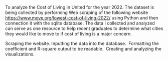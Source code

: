 To analyze the Cost of Living in United for the year 2022. 
The dataset is being collected by performing Web scraping of the following website https://www.move.org/lowest-cost-of-living-2022/ using Python and then connection it with the sqlite database.
The data I collected and analyzed can serve as one resource to help recent graduates to determine what cities they would like to move to if cost of living is a major concern.

Scraping the website.
Inputting the data into the database. 
Formatting the coefficient and R-square output to be readable. 
Creating and analyzing the visualizations.


